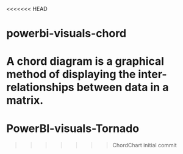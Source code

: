 <<<<<<< HEAD
# powerbi-visuals-chord
A chord diagram is a graphical method of displaying the inter-relationships between data in a matrix.
=======
# PowerBI-visuals-Tornado
>>>>>>> ChordChart initial commit
